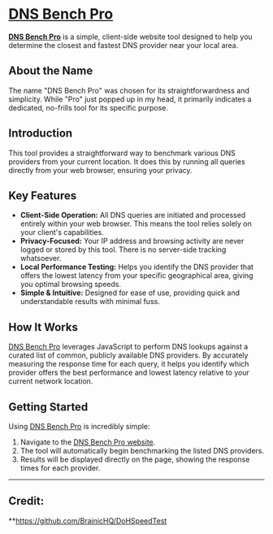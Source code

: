 # [DNS Bench Pro](https://dnsbenchpro.netlify.app)

**[DNS Bench Pro](https://dnsbenchpro.netlify.app)** is a simple, client-side website tool designed to help you determine the closest and fastest DNS provider near your local area.

## About the Name

The name "DNS Bench Pro" was chosen for its straightforwardness and simplicity. While "Pro" just popped up in my head, it primarily indicates a dedicated, no-frills tool for its specific purpose.

## Introduction

This tool provides a straightforward way to benchmark various DNS providers from your current location. It does this by running all queries directly from your web browser, ensuring your privacy.

## Key Features

*   **Client-Side Operation:** All DNS queries are initiated and processed entirely within your web browser. This means the tool relies solely on your client's capabilities.
*   **Privacy-Focused:** Your IP address and browsing activity are never logged or stored by this tool. There is no server-side tracking whatsoever.
*   **Local Performance Testing:** Helps you identify the DNS provider that offers the lowest latency from your specific geographical area, giving you optimal browsing speeds.
*   **Simple & Intuitive:** Designed for ease of use, providing quick and understandable results with minimal fuss.

## How It Works

[DNS Bench Pro](https://dnsbenchpro.netlify.app) leverages JavaScript to perform DNS lookups against a curated list of common, publicly available DNS providers. By accurately measuring the response time for each query, it helps you identify which provider offers the best performance and lowest latency relative to your current network location.

## Getting Started

Using [DNS Bench Pro](https://dnsbenchpro.netlify.app) is incredibly simple:

1.  Navigate to the [DNS Bench Pro website](https://dnsbenchpro.netlify.app).
2.  The tool will automatically begin benchmarking the listed DNS providers.
3.  Results will be displayed directly on the page, showing the response times for each provider.

---

## Credit:
**https://github.com/BrainicHQ/DoHSpeedTest
